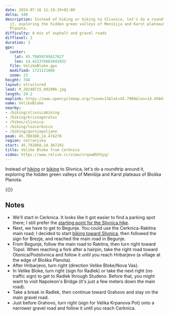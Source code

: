 ```yaml
---
date: 2024-07-16 11:19:19+02:00
delta: 540
description: Instead of hiking or biking to Slivnica, let's do a roundtrip around
  it, exploring the hidden green valleys of Menišija and Karst plateaus of Bloška
  Planota.
difficulty: A mix of asphalt and gravel roads
difflevel: 2
duration: 3
gpx:
  center:
    lat: 45.79859745617627
    lon: 14.422376663441032
  file: VelikeBloke.gpx
  modified: 1721121866
  zoom: 13
height: 794
layout: structured
lead: M_20240715_092906.jpg
length: 29.2
maplink: https://www.opencyclemap.org/?zoom=13&lat=45.7969&lon=14.45043&layers=B0000
name: VelikeBloke
nearby:
- /biking/slivnicabiking
- /biking/kriznagoraloz
- /hikes/slivnica
- /biking/lozcerknica
- /biking/gornjepoljane
peak: 45.788388,14.474278
region: notranjska
start: 45.792868,14.367291
title: Velike Bloke from Cerknica
video: https://www.relive.cc/view/vrqowW5XVyq/
---
```


Instead of [hiking](../../hikes/slivnica/) or [biking](../slivnicabiking/) to Slivnica, let's do a roundtrip around it, exploring the hidden green valleys of Menišija and Karst plateaus of Bloška Planota.

{{<hike-details>}}

## Notes

* We'll start in Cerknica. It looks like it got easier to find a parking spot there; I still prefer the [starting point for the Slivnica hike](../../hikes/slivnica/).
* Next, we have to get to Begunje. You could use the Cerknica-Rakitna main road; I decided to start [biking toward Slivnica](../slivnicabiking/), then followed the sign for Brezje, and reached the main road in Begunje.
* From Begunje, follow the main road to Rakitna, then turn right toward Topol. When reaching a fork after a hairpin, take the right road toward Otonica/Podslivnica and follow it until you reach Hribarjevo (a village at the edge of Bloška Planota).
* After Hribarjevo, turn right (direction Velike Bloke/Nova Vas).
* In Velike Bloke, turn right (sign for Radlek) or take the next right (no traffic sign) to get to Radlek through Studeno. Before that, you might want to visit Napoleon's Bridge (it's just a few meters down the main road).
* Take a break in Radlek, then continue toward Grahovo and stay on the main gravel road.
* Just before Grahovo, turn right (sign for Velika Krpanova Pot) onto a narrower gravel road and follow it until you reach Cerknica.
